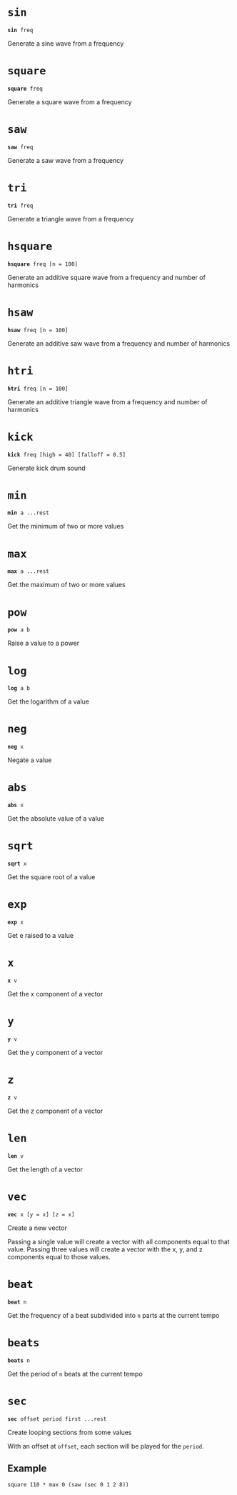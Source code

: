 # `sin`
<code><b>sin</b> freq</code>

Generate a sine wave from a frequency

# `square`
<code><b>square</b> freq</code>

Generate a square wave from a frequency

# `saw`
<code><b>saw</b> freq</code>

Generate a saw wave from a frequency

# `tri`
<code><b>tri</b> freq</code>

Generate a triangle wave from a frequency

# `hsquare`
<code><b>hsquare</b> freq [n = 100]</code>

Generate an additive square wave from a frequency and number of harmonics

# `hsaw`
<code><b>hsaw</b> freq [n = 100]</code>

Generate an additive saw wave from a frequency and number of harmonics

# `htri`
<code><b>htri</b> freq [n = 100]</code>

Generate an additive triangle wave from a frequency and number of harmonics

# `kick`
<code><b>kick</b> freq [high = 40] [falloff = 0.5]</code>

Generate kick drum sound

# `min`
<code><b>min</b> a ...rest</code>

Get the minimum of two or more values

# `max`
<code><b>max</b> a ...rest</code>

Get the maximum of two or more values

# `pow`
<code><b>pow</b> a b</code>

Raise a value to a power

# `log`
<code><b>log</b> a b</code>

Get the logarithm of a value

# `neg`
<code><b>neg</b> x</code>

Negate a value

# `abs`
<code><b>abs</b> x</code>

Get the absolute value of a value

# `sqrt`
<code><b>sqrt</b> x</code>

Get the square root of a value

# `exp`
<code><b>exp</b> x</code>

Get e raised to a value

# `x`
<code><b>x</b> v</code>

Get the x component of a vector

# `y`
<code><b>y</b> v</code>

Get the y component of a vector

# `z`
<code><b>z</b> v</code>

Get the z component of a vector

# `len`
<code><b>len</b> v</code>

Get the length of a vector

# `vec`
<code><b>vec</b> x [y = x] [z = x]</code>

Create a new vector

Passing a single value will create a vector with all components equal to that value.
Passing three values will create a vector with the x, y, and z components equal to those values.

# `beat`
<code><b>beat</b> n</code>

Get the frequency of a beat subdivided into `n` parts at the current tempo

# `beats`
<code><b>beats</b> n</code>

Get the period of `n` beats at the current tempo

# `sec`
<code><b>sec</b> offset period first ...rest</code>

Create looping sections from some values

With an offset at `offset`, each section will be played for the `period`.

## Example
```
square 110 * max 0 (saw (sec 0 1 2 8))
```

